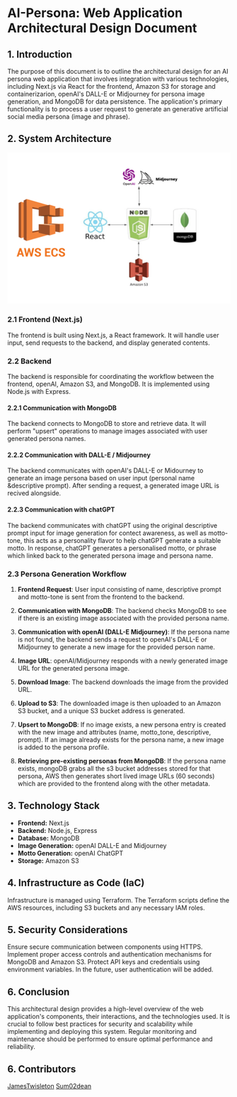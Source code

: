 # AI-Persona: Web Application Architectural Design Document

## 1. Introduction

The purpose of this document is to outline the architectural design for an AI persona web application that involves integration with various technologies, including Next.js via React for the frontend, Amazon S3 for storage and containerizarion, openAI's DALL-E or Midjourney for persona image generation, and MongoDB for data persistence. The application's primary functionality is to process a user request to generate an generative artificial social media persona (image and phrase).

## 2. System Architecture

<img src="node_framework.png" alt="scheme" width="800"/>


### 2.1 Frontend (Next.js)

The frontend is built using Next.js, a React framework. It will handle user input, send requests to the backend, and display generated contents.

### 2.2 Backend

The backend is responsible for coordinating the workflow between the frontend, openAI, Amazon S3, and MongoDB. It is implemented using Node.js with Express.

#### 2.2.1 Communication with MongoDB

The backend connects to MongoDB to store and retrieve data. It will perform "upsert" operations to manage images associated with user generated persona names.

#### 2.2.2 Communication with DALL-E / Midjourney

The backend communicates with openAI's DALL-E or Midourney to generate an image persona based on user input (personal name &descriptive prompt). After sending a request, a generated image URL is recived alongside.

#### 2.2.3 Communication with chatGPT
The backend communicates with chatGPT using the original descriptive prompt input for image generation for contect awareness, as well as motto-tone, this acts as a personality flavor to help chatGPT generate a suitable motto. In response, chatGPT generates a personalised motto, or phrase which linked back to the generated persona image and persona name.

### 2.3 Persona Generation Workflow

1. **Frontend Request**: User input consisting of name, descriptive prompt and motto-tone is sent from the frontend to the backend.

2. **Communication with MongoDB**: The backend checks MongoDB to see if there is an existing image associated with the provided persona name.

3. **Communication with openAI (DALL-E Midjourney)**: If the persona name is not found, the backend sends a request to openAI's DALL-E or Midjourney to generate a new image for the provided person name.

4. **Image URL**: openAI/Midjourney responds with a newly generated image URL for the generated persona image.

5. **Download Image**: The backend downloads the image from the provided URL.

6. **Upload to S3**: The downloaded image is then uploaded to an Amazon S3 bucket, and a unique S3 bucket address is generated.

7. **Upsert to MongoDB**: If no image exists, a new persona entry is created with the new image and attributes (name, motto_tone, descriptive, prompt). If an image already exists for the persona name, a new image is added to the persona profile.

8. **Retrieving pre-existing personas from MongoDB**: If the persona name exists, mongoDB grabs all the s3 bucket addresses stored for that persona, AWS then generates short lived image URLs (60 seconds) which are provided to the frontend along with the other metadata. 

## 3. Technology Stack

- **Frontend:** Next.js
- **Backend:** Node.js, Express
- **Database:** MongoDB
- **Image Generation:** openAI DALL-E and Midjourney
- **Motto Generation:** openAI ChatGPT
- **Storage:** Amazon S3

## 4. Infrastructure as Code (IaC)

Infrastructure is managed using Terraform. The Terraform scripts define the AWS resources, including S3 buckets and any necessary IAM roles.

## 5. Security Considerations

Ensure secure communication between components using HTTPS. Implement proper access controls and authentication mechanisms for MongoDB and Amazon S3. Protect API keys and credentials using environment variables. In the future, user authentication will be added.

## 6. Conclusion

This architectural design provides a high-level overview of the web application's components, their interactions, and the technologies used. It is crucial to follow best practices for security and scalability while implementing and deploying this system. Regular monitoring and maintenance should be performed to ensure optimal performance and reliability.

## 6. Contributors

[JamesTwisleton](https://github.com/JamesTwisleton)
[Sum02dean](https://github.com/sum02dean)
